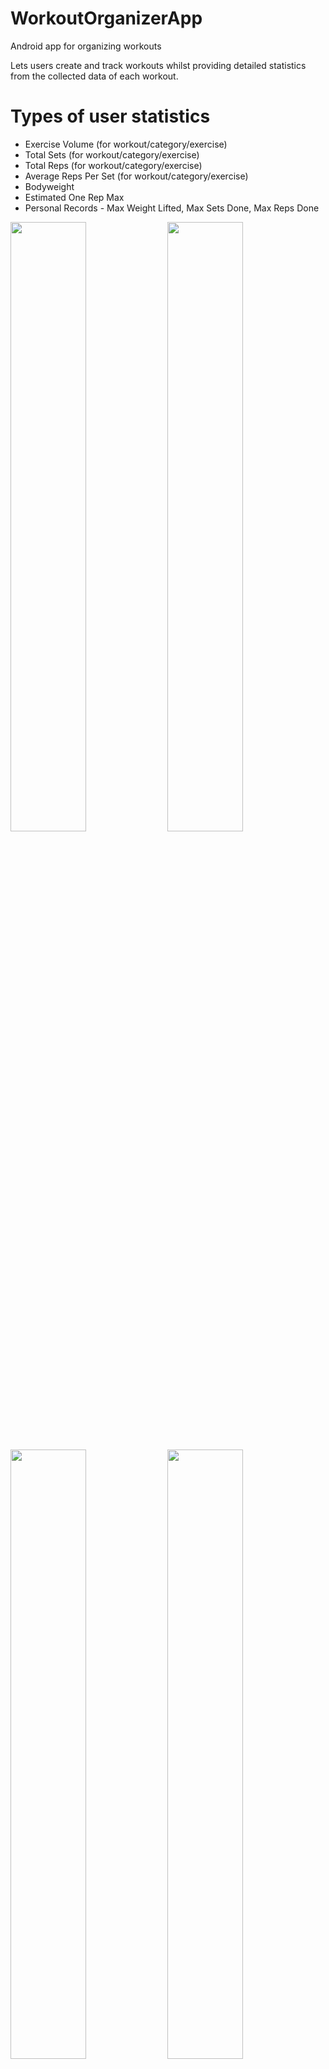 # WorkoutOrganizerApp
Android app for organizing workouts

Lets users create and track workouts whilst providing detailed statistics from the collected data of each workout.

# Types of user statistics
- Exercise Volume (for workout/category/exercise)
- Total Sets (for workout/category/exercise)
- Total Reps (for workout/category/exercise)
- Average Reps Per Set (for workout/category/exercise)
- Bodyweight
- Estimated One Rep Max
- Personal Records - Max Weight Lifted, Max Sets Done, Max Reps Done

<p float="left">
  <img src="https://github.com/nejj00/WorkoutOrganizerApp/assets/83648575/f46e0f3a-00c8-402b-bf90-43457371ab9c" width="49%" height="50%" />
  <img src="https://github.com/nejj00/WorkoutOrganizerApp/assets/83648575/e3275276-2768-436a-ad60-bf4c7d716b0b" width="49%" height="50%" />
</p>

<p float="left">
  <img src="https://github.com/nejj00/WorkoutOrganizerApp/assets/83648575/6694f06a-fe4c-484e-9c57-11f7d32b2391" width="49%" height="50%"/>
  <img src="https://github.com/nejj00/WorkoutOrganizerApp/assets/83648575/3ac13911-19c8-4b5a-9a48-557a5a3e012c" width="49%" height="50%"/>
</p>
